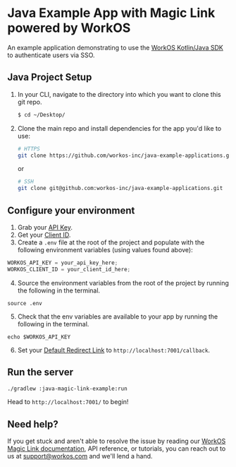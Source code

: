 # Java Example App with Magic Link powered by WorkOS

An example application demonstrating to use the [WorkOS Kotlin/Java SDK](https://github.com/workos-inc/workos-kotlin) to authenticate users via SSO.

## Java Project Setup

1. In your CLI, navigate to the directory into which you want to clone this git repo.

   ```bash
   $ cd ~/Desktop/
   ```
2. Clone the main repo and install dependencies for the app you'd like to use:

   ```bash
   # HTTPS
   git clone https://github.com/workos-inc/java-example-applications.git
   ```

   or

   ```bash
   # SSH
   git clone git@github.com:workos-inc/java-example-applications.git
   ```

## Configure your environment

1. Grab your [API Key](https://dashboard.workos.com/api-keys).
2. Get your [Client ID](https://dashboard.workos.com/configuration).
3. Create a `.env` file at the root of the project and populate with the
   following environment variables (using values found above):

```typescript
WORKOS_API_KEY = your_api_key_here;
WORKOS_CLIENT_ID = your_client_id_here;
```
4. Source the environment variables from the root of the project by running the following in the terminal.
```shell
source .env
```
5. Check that the env variables are available to your app by running the following in the terminal.
```shell
echo $WORKOS_API_KEY
```
6. Set your [Default Redirect Link](https://dashboard.workos.com/configuration) to `http://localhost:7001/callback`.

## Run the server

```sh
./gradlew :java-magic-link-example:run
```

Head to `http://localhost:7001/` to begin!

## Need help?

If you get stuck and aren't able to resolve the issue by reading our [WorkOS Magic Link documentation](https://workos.com/docs/magic-link/guide/introduction), API reference, or tutorials, you can reach out to us at support@workos.com and we'll lend a hand.
